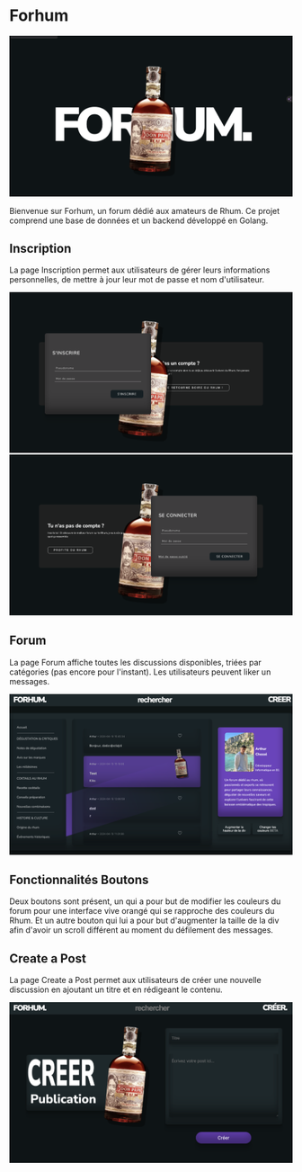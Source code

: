 # Forhum

![Forhum](./assets/images/Forhum.png)

Bienvenue sur Forhum, un forum dédié aux amateurs de Rhum. Ce projet comprend une base de données et un backend développé en Golang.

## Inscription

La page Inscription permet aux utilisateurs de gérer leurs informations personnelles, de mettre à jour leur mot de passe et nom d'utilisateur. 

![Inscription](./assets/images/Inscription.png)
![Connexion](./assets/images/connexion.png)

## Forum

La page Forum affiche toutes les discussions disponibles, triées par catégories (pas encore pour l'instant). Les utilisateurs peuvent liker un messages.

![Homepage](./assets/images/homepage.png)

## Fonctionnalités Boutons
 
Deux boutons sont présent, un qui a pour but de modifier les couleurs du forum pour une interface vive orangé qui se rapproche des couleurs du Rhum.
Et un autre bouton qui lui a pour but d'augmenter la taille de la div afin d'avoir un scroll différent au moment du défilement des messages.

## Create a Post

La page Create a Post permet aux utilisateurs de créer une nouvelle discussion en ajoutant un titre et en rédigeant le contenu.

![Create Post](./assets/images/crer.png)
